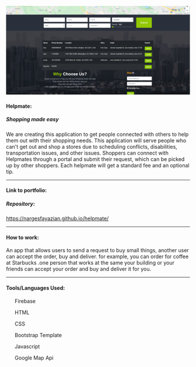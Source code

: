 <img src="/img/core-img/screen.png" style="wight:6.51ch; hight:2.17ch">
<h4>Helpmate:</h4>
<h5>Shopping made easy</h5>
We are creating this application to get people connected with others to help them out with their shopping needs. 
This application will serve people who can't get out and shop a stores due to scheduling conflicts, disabilities, transportation issues, and other issues.
Shoppers can connect with Helpmates through a portal and submit their request, which can be picked up by other shoppers.
Each helpmate will get a standard fee and an optional tip.

<hr>
<h4>Link to portfolio:</h4>
<span><h5>Repository:</h5><a href="https://nargesfayazian.github.io/helpmate/">https://nargesfayazian.github.io/helpmate/</a></span>
<hr>
<h4>How to work:</h4>
 An app that allows users to send a request to buy small things, another user can accept the order, buy and deliver. for example, you can order for coffee at Starbucks .one person that works at the same your building or your friends can accept your order and buy and deliver it for you. 
<hr>
  <h4>Tools/Languages Used:</h4>
    <ol>Firebase</ol>
    <ol>HTML</ol>
    <ol>CSS</ol>
    <ol>Bootstrap Template</ol>
    <ol>Javascript</ol>
     <ol>Google Map Api</ol>
